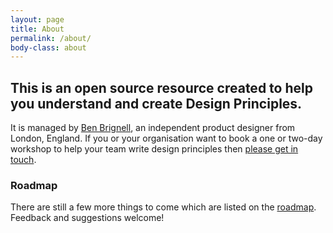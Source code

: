 ```yaml
---
layout: page
title: About
permalink: /about/
body-class: about
---
```

## This is an open source resource created to help you understand and create Design Principles.

It is managed by [Ben Brignell](https://benbrignell.com), an independent product designer from London, England. If you or your organisation want to book a one or two-day workshop to help your team write design principles then [please get in touch](https://brignell.uk).

### Roadmap
There are still a few more things to come which are listed on the [roadmap](https://github.com/benbrignell/design-principles/issues?q=is%3Aissue+is%3Aopen+label%3Aroadmap). Feedback and suggestions welcome!
